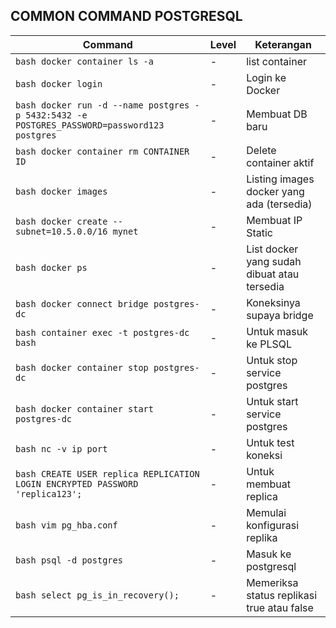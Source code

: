 ## COMMON COMMAND POSTGRESQL

| Command  | Level  | Keterangan  |
| -------- | -------- | -------- |
| ```bash docker container ls -a``` | - | list container |
| ```bash docker login``` | - | Login ke Docker |
| ```bash docker run -d --name postgres -p 5432:5432 -e POSTGRES_PASSWORD=password123 postgres``` | - | Membuat DB baru |
| ```bash docker container rm CONTAINER ID``` | - | Delete container aktif |
| ```bash docker images``` | - | Listing images docker yang ada (tersedia) |
| ```bash docker create --subnet=10.5.0.0/16 mynet``` | - | Membuat IP Static |
| ```bash docker ps``` | - | List docker yang sudah dibuat atau tersedia |
| ```bash docker connect bridge postgres-dc``` | - | Koneksinya supaya bridge |
| ```bash container exec -t postgres-dc bash``` | - | Untuk masuk ke PLSQL |
| ```bash docker container stop postgres-dc``` | - | Untuk stop service postgres |
| ```bash docker container start postgres-dc``` | - | Untuk start service postgres |
| ```bash nc -v ip port``` | - | Untuk test koneksi |
| ```bash CREATE USER replica REPLICATION LOGIN ENCRYPTED PASSWORD 'replica123';``` | - | Untuk membuat replica |
| ```bash vim pg_hba.conf``` | - | Memulai konfigurasi replika |
| ```bash psql -d postgres``` | - | Masuk ke postgresql |
| ```bash select pg_is_in_recovery();``` | - | Memeriksa status replikasi true atau false |





